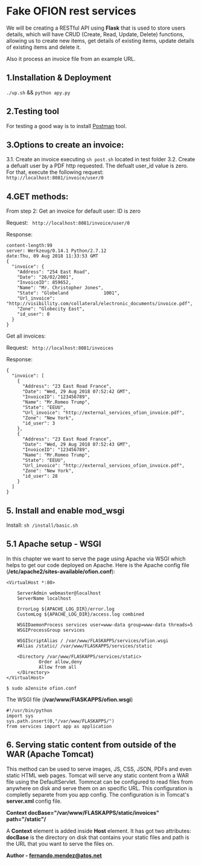 # Fake OFION rest services

We will be creating a RESTful API using **Flask** that is used to store users details, which will have CRUD (Create, Read, Update, Delete) functions, allowing us to create new items, get details of existing items, update details of existing items and delete it.

Also it process an invoice file from an example URL.

## 1.Installation & Deployment

``` ./up.sh ``` && ```python apy.py```

## 2.Testing tool
For testing a good way is to install [Postman](https://www.getpostman.com/apps) tool.

## 3.Options to create an invoice:
3.1. Create an invoice  executing ```sh post.sh``` located in test folder
3.2. Create a defualt user by a PDF http requested. The defualt user_id value is zero. For that, execute the following request:
```http://localhost:8081/invoice/user/0```

## 4.GET methods:

From step 2: Get an invoice for default user: ID is zero

Request:
``` http://localhost:8081/invoice/user/0```

Response:

```content-type:application/json
content-length:99
server: Werkzeug/0.14.1 Python/2.7.12
date:Thu, 09 Aug 2018 11:33:53 GMT
{
  "invoice": {
    "Address": "254 East Road", 
    "Date": "26/02/2001", 
    "InvoiceID": 859652, 
    "Name": "Mr. Christopher Jones", 
    "State": "Globeland             1001", 
    "Url_invoice": "http://visibillity.com/collateral/electronic_documents/invoice.pdf", 
    "Zone": "Globecity East", 
    "id_user": 0
  }
}
```

Get all invoices:

Request:
``` http://localhost:8081/invoices```

Response:
```
{
  "invoice": [
    {
      "Address": "23 East Road France", 
      "Date": "Wed, 29 Aug 2018 07:52:42 GMT", 
      "InvoiceID": "123456789", 
      "Name": "Mr.Romeo Trump", 
      "State": "EEUU", 
      "Url_invoice": "http://external_services_ofion_invoice.pdf", 
      "Zone": "New York", 
      "id_user": 3
    }, 
    {
      "Address": "23 East Road France", 
      "Date": "Wed, 29 Aug 2018 07:52:43 GMT", 
      "InvoiceID": "123456789", 
      "Name": "Mr.Romeo Trump", 
      "State": "EEUU", 
      "Url_invoice": "http://external_services_ofion_invoice.pdf", 
      "Zone": "New York", 
      "id_user": 28
    }
  ]
}

```

## 5. Install and enable mod_wsgi

Install: ```sh /install/basic.sh```

## 5.1 Apache setup - WSGI
In this chapter we want to serve the page using Apache via WSGI which helps to get our code deployed on Apache.
Here is the Apache config file (**/etc/apache2/sites-available/ofion.conf**):

```
<VirtualHost *:80>

	ServerAdmin webmaster@localhost
	ServerName localhost

	ErrorLog ${APACHE_LOG_DIR}/error.log
	CustomLog ${APACHE_LOG_DIR}/access.log combined

	WSGIDaemonProcess services user=www-data group=www-data threads=5
	WSGIProcessGroup services
	
	WSGIScriptAlias / /var/www/FLASKAPPS/services/ofion.wsgi
	#Alias /static/ /var/www/FLASKAPPS/services/static

	<Directory /var/www/FLASKAPPS/services/static>
            Order allow,deny
            Allow from all
    </Directory>
</VirtualHost>

```

```$ sudo a2ensite ofion.conf```

The WSGI file (**/var/www/FlASKAPPS/ofion.wsgi**)
```
#!/usr/bin/python
import sys
sys.path.insert(0,"/var/www/FLASKAPPS/")
from services import app as application
```

## 6. Serving static content from outside of the WAR (Apache Tomcat)

This method can be used to serve images, JS, CSS, JSON, PDFs and even static HTML web pages. Tomcat will serve any static content from a WAR file using the DefaultServlet.
Tommcat can be configured to read files from anywhere on disk and serve them on an specific URL. This configuration is completly separete from you app config. 
The configuration is in Tomcat's **server.xml** config file.


**Context docBase="/var/www/FLASKAPPS/static/invoices" path="/static"/**



A **Context** element is added inside **Host** element. It has got two attributes: **docBase** is the directory on disk that contains your static files and path is the URL that you want to serve the files on. 





**Author - fernando.mendez@atos.net**
